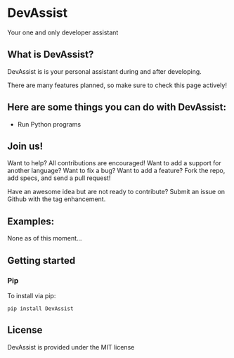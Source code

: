 # DevAssist
Your one and only developer assistant

## What is DevAssist?

DevAssist is is your personal assistant during and after developing.

There are many features planned, so make sure to check this page actively!

## Here are some things you can do with DevAssist:

- Run Python programs

## Join us!

Want to help? All contributions are encouraged! Want to add a support for another language? Want to fix a bug? Want to add a feature? Fork the repo, add specs, and send a pull request!

Have an awesome idea but are not ready to contribute? Submit an issue on Github with the tag enhancement.

## Examples:

None as of this moment...

## Getting started

### Pip

To install via pip:

```
pip install DevAssist
```

## License

DevAssist is provided under the MIT license
